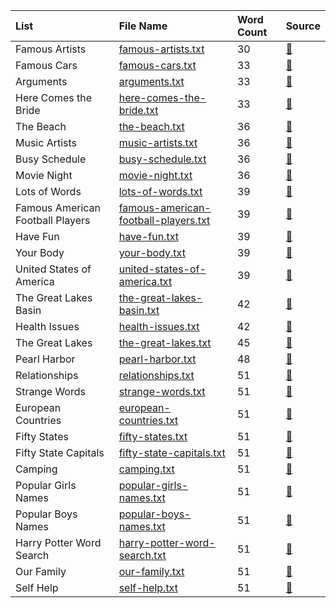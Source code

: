 List | File Name | Word Count | Source
:--- | :--- | :--- | :--- 
Famous Artists | [famous-artists.txt](/lists/famous-artists.txt) | 30 | [:link:](http://www.whenwewordsearch.com/word_search/famous_artists/159/word_search.jsp) 
 Famous Cars | [famous-cars.txt](/lists/famous-cars.txt) | 33 | [:link:](http://www.whenwewordsearch.com/word_search/famous_cars/14/word_search.jsp) 
 Arguments | [arguments.txt](/lists/arguments.txt) | 33 | [:link:](http://www.whenwewordsearch.com/word_search/arguments/416/word_search.jsp) 
 Here Comes the Bride | [here-comes-the-bride.txt](/lists/here-comes-the-bride.txt) | 33 | [:link:](http://www.whenwewordsearch.com/word_search/here_comes_the_bride/431/word_search.jsp) 
 The Beach | [the-beach.txt](/lists/the-beach.txt) | 36 | [:link:](http://www.whenwewordsearch.com/word_search/the_beach/2091/word_search.jsp) 
 Music Artists | [music-artists.txt](/lists/music-artists.txt) | 36 | [:link:](http://www.whenwewordsearch.com/word_search/music_artists/2118/word_search.jsp) 
 Busy Schedule | [busy-schedule.txt](/lists/busy-schedule.txt) | 36 | [:link:](http://www.whenwewordsearch.com/word_search/busy_schedule_/138/word_search.jsp) 
 Movie Night | [movie-night.txt](/lists/movie-night.txt) | 36 | [:link:](http://www.whenwewordsearch.com/word_search/movie_nights/2265/word_search.jsp) 
 Lots of Words | [lots-of-words.txt](/lists/lots-of-words.txt) | 39 | [:link:](http://www.whenwewordsearch.com/word_search/lots_of_words/1396/word_search.jsp) 
 Famous American Football Players | [famous-american-football-players.txt](/lists/famous-american-football-players.txt) | 39 | [:link:](http://www.whenwewordsearch.com/word_search/famous_american_football_players/153/word_search.jsp) 
 Have Fun | [have-fun.txt](/lists/have-fun.txt) | 39 | [:link:](http://www.whenwewordsearch.com/word_search/have_fun/126/word_search.jsp) 
 Your Body | [your-body.txt](/lists/your-body.txt) | 39 | [:link:](http://www.whenwewordsearch.com/word_search/your_body/2567/word_search.jsp) 
 United States of America | [united-states-of-america.txt](/lists/united-states-of-america.txt) | 39 | [:link:](http://www.whenwewordsearch.com/word_search/united_states_of_america/1971/word_search.jsp) 
 The Great Lakes Basin | [the-great-lakes-basin.txt](/lists/the-great-lakes-basin.txt) | 42 | [:link:](http://www.whenwewordsearch.com/word_search/the_great_lakes_basin/106/word_search.jsp) 
 Health Issues | [health-issues.txt](/lists/health-issues.txt) | 42 | [:link:](http://www.whenwewordsearch.com/word_search/health_issues/170/word_search.jsp) 
 The Great Lakes | [the-great-lakes.txt](/lists/the-great-lakes.txt) | 45 | [:link:](http://www.whenwewordsearch.com/word_search/the_great_lakes/261/word_search.jsp) 
 Pearl Harbor | [pearl-harbor.txt](/lists/pearl-harbor.txt) | 48 | [:link:](http://www.whenwewordsearch.com/word_search/pearl_harbor/310/word_search.jsp) 
 Relationships | [relationships.txt](/lists/relationships.txt) | 51 | [:link:](http://www.whenwewordsearch.com/word_search/relationships/390/word_search.jsp) 
 Strange Words | [strange-words.txt](/lists/strange-words.txt) | 51 | [:link:](http://www.whenwewordsearch.com/word_search/strange_words/1882/word_search.jsp) 
 European Countries | [european-countries.txt](/lists/european-countries.txt) | 51 | [:link:](http://www.whenwewordsearch.com/word_search/50_european_countries/2/word_search.jsp) 
 Fifty States | [fifty-states.txt](/lists/fifty-states.txt) | 51 | [:link:](http://www.whenwewordsearch.com/word_search/all_50_states/13/word_search.jsp) 
 Fifty State Capitals | [fifty-state-capitals.txt](/lists/fifty-state-capitals.txt) | 51 | [:link:](http://www.whenwewordsearch.com/word_search/all_50_states_capitals/136/word_search.jsp) 
 Camping | [camping.txt](/lists/camping.txt) | 51 | [:link:](http://www.whenwewordsearch.com/word_search/camping/144/word_search.jsp) 
 Popular Girls Names | [popular-girls-names.txt](/lists/popular-girls-names.txt) | 51 | [:link:](http://www.whenwewordsearch.com/word_search/popular_girls_baby_names_/154/word_search.jsp) 
 Popular Boys Names | [popular-boys-names.txt](/lists/popular-boys-names.txt) | 51 | [:link:](http://www.whenwewordsearch.com/word_search/popular_baby_boys_names_/155/word_search.jsp) 
 Harry Potter Word Search | [harry-potter-word-search.txt](/lists/harry-potter-word-search.txt) | 51 | [:link:](http://www.whenwewordsearch.com/word_search/harry_potter/187/word_search.jsp) 
 Our Family | [our-family.txt](/lists/our-family.txt) | 51 | [:link:](http://www.whenwewordsearch.com/word_search/our_family/250/word_search.jsp) 
 Self Help | [self-help.txt](/lists/self-help.txt) | 51 | [:link:](http://www.whenwewordsearch.com/word_search/self_help/269/word_search.jsp) 
 